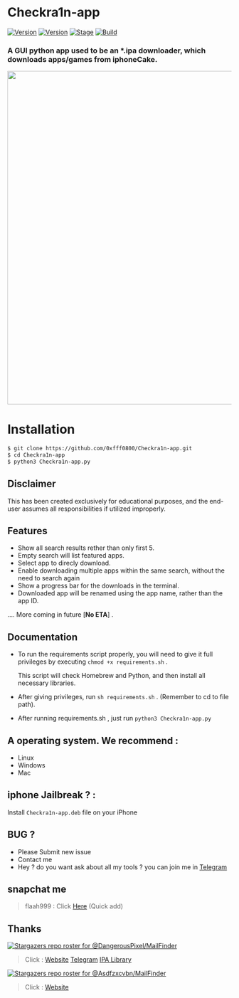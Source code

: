 # Checkra1n-app

[![Version](https://img.shields.io/badge/Brutesploit-1.1.0-brightgreen.svg?maxAge=259200)]()
[![Version](https://img.shields.io/badge/Codename-Pretty-red.svg?maxAge=259200)]()
[![Stage](https://img.shields.io/badge/Release-Stable-brightgreen.svg)]()
[![Build](https://img.shields.io/badge/Supported_OS-Linux-orange.svg)]()

### A GUI python app used to be an *.ipa downloader, which downloads apps/games from iphoneCake.

<img src="https://j.top4top.io/p_2725bblac1.png" width="750">




# Installation
```bash
$ git clone https://github.com/0xfff0800/Checkra1n-app.git
$ cd Checkra1n-app
$ python3 Checkra1n-app.py 
```

## Disclaimer

 This has been created exclusively for educational purposes, and the end-user assumes all responsibilities if utilized improperly.



## Features

- Show all search results rether than only first 5.
- Empty search will list featured apps.
- Select app to direcly download.
- Enable downloading multiple apps within the same search, without the need to search again
- Show a progress bar for the downloads in the terminal.
- Downloaded app will be renamed using the app name, rather than the app ID.

  
.... More coming in future [**No ETA**] .


## Documentation

- To run the requirements script properly, you will need to give it full privileges by executing ```chmod +x requirements.sh``` .

  This script will check Homebrew and Python, and then install all necessary libraries.

- After giving privileges, run ```sh requirements.sh``` . (Remember to cd to file path).

- After running requirements.sh , just run ```python3 Checkra1n-app.py```



## A operating system. We recommend :
- Linux 
- Windows
- Mac
  
## iphone Jailbreak ? :
Install ```Checkra1n-app.deb``` file on your iPhone 

## BUG ? 
- Please Submit new issue 
- Contact me
- Hey ? do you want ask about all my tools ? you can join me in [Telegram](https://T.me/flaah999)


 ## snapchat me
 > flaah999 : Click [Here](https://www.snapchat.com/add/flaah999) (Quick add)

 ## Thanks 
 [![Stargazers repo roster for @DangerousPixel/MailFinder](https://k.top4top.io/p_2725b9roc1.png)](https://github.com/DangerousPixel)

 > Click :
 > [Website](https://dpixel.co)
 > [Telegram](https://t.me/xdanpixel)
 > [IPA Library](https://t.me/dpixel)

 [![Stargazers repo roster for @Asdfzxcvbn/MailFinder](https://l.top4top.io/p_27259imri2.png)](https://github.com/asdfzxcvbn)

 > Click :
 > [Website](https://zxcvbn.fyi/)

